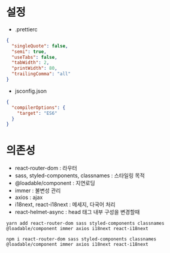 # 설정

- .prettierc

```json
{
  "singleQuote": false,
  "semi": true,
  "useTabs": false,
  "tabWidth": 2,
  "printWidth": 80,
  "trailingComma": "all"
}
```

- jsconfig.json

```json
{
  "compilerOptions": {
    "target": "ES6"
  }
}
```

# 의존성

- react-router-dom : 라우터
- sass, styled-components, classnames : 스타일링 목적
- @loadable/component : 지연로딩
- immer : 불변성 관리
- axios : ajax
- i18next, react-i18next : 메세지, 다국어 처리
- react-helmet-async : head 태그 내부 구성을 변경할때

```
yarn add react-router-dom sass styled-components classnames @loadable/component immer axios i18next react-i18next
```

```
npm i react-router-dom sass styled-components classnames @loadable/component immer axios i18next react-i18next
```